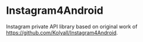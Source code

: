 # Instagram4Android
Instagram private API library based on original work of https://github.com/Kolyall/Instagram4Android.
